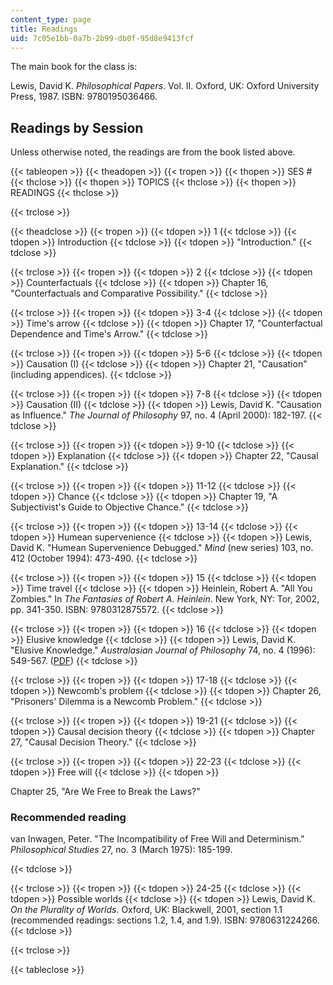 ```yaml
---
content_type: page
title: Readings
uid: 7c05e1bb-0a7b-2b99-db0f-95d8e9413fcf
---
```


The main book for the class is:

Lewis, David K. _Philosophical Papers_. Vol. II. Oxford, UK: Oxford University Press, 1987. ISBN: 9780195036466.

Readings by Session
-------------------

Unless otherwise noted, the readings are from the book listed above.

{{< tableopen >}}
{{< theadopen >}}
{{< tropen >}}
{{< thopen >}}
SES #
{{< thclose >}}
{{< thopen >}}
TOPICS
{{< thclose >}}
{{< thopen >}}
READINGS
{{< thclose >}}

{{< trclose >}}

{{< theadclose >}}
{{< tropen >}}
{{< tdopen >}}
1
{{< tdclose >}}
{{< tdopen >}}
Introduction
{{< tdclose >}}
{{< tdopen >}}
"Introduction."
{{< tdclose >}}

{{< trclose >}}
{{< tropen >}}
{{< tdopen >}}
2
{{< tdclose >}}
{{< tdopen >}}
Counterfactuals
{{< tdclose >}}
{{< tdopen >}}
Chapter 16, "Counterfactuals and Comparative Possibility."
{{< tdclose >}}

{{< trclose >}}
{{< tropen >}}
{{< tdopen >}}
3-4
{{< tdclose >}}
{{< tdopen >}}
Time's arrow
{{< tdclose >}}
{{< tdopen >}}
Chapter 17, "Counterfactual Dependence and Time's Arrow."
{{< tdclose >}}

{{< trclose >}}
{{< tropen >}}
{{< tdopen >}}
5-6
{{< tdclose >}}
{{< tdopen >}}
Causation (I)
{{< tdclose >}}
{{< tdopen >}}
Chapter 21, "Causation" (including appendices).
{{< tdclose >}}

{{< trclose >}}
{{< tropen >}}
{{< tdopen >}}
7-8
{{< tdclose >}}
{{< tdopen >}}
Causation (II)
{{< tdclose >}}
{{< tdopen >}}
Lewis, David K. "Causation as Influence." _The Journal of Philosophy_ 97, no. 4 (April 2000): 182-197.
{{< tdclose >}}

{{< trclose >}}
{{< tropen >}}
{{< tdopen >}}
9-10
{{< tdclose >}}
{{< tdopen >}}
Explanation
{{< tdclose >}}
{{< tdopen >}}
Chapter 22, "Causal Explanation."
{{< tdclose >}}

{{< trclose >}}
{{< tropen >}}
{{< tdopen >}}
11-12
{{< tdclose >}}
{{< tdopen >}}
Chance
{{< tdclose >}}
{{< tdopen >}}
Chapter 19, "A Subjectivist's Guide to Objective Chance."
{{< tdclose >}}

{{< trclose >}}
{{< tropen >}}
{{< tdopen >}}
13-14
{{< tdclose >}}
{{< tdopen >}}
Humean supervenience
{{< tdclose >}}
{{< tdopen >}}
Lewis, David K. "Humean Supervenience Debugged." _Mind_ (new series) 103, no. 412 (October 1994): 473-490.
{{< tdclose >}}

{{< trclose >}}
{{< tropen >}}
{{< tdopen >}}
15
{{< tdclose >}}
{{< tdopen >}}
Time travel
{{< tdclose >}}
{{< tdopen >}}
Heinlein, Robert A. "All You Zombies." In _The Fantasies of Robert A. Heinlein_. New York, NY: Tor, 2002, pp. 341-350. ISBN: 9780312875572.
{{< tdclose >}}

{{< trclose >}}
{{< tropen >}}
{{< tdopen >}}
16
{{< tdclose >}}
{{< tdopen >}}
Elusive knowledge
{{< tdclose >}}
{{< tdopen >}}
Lewis, David K. "Elusive Knowledge." _Australasian Journal of Philosophy_ 74, no. 4 (1996): 549-567. ([PDF](https://fitelson.org/epistemology/lewis.pdf))
{{< tdclose >}}

{{< trclose >}}
{{< tropen >}}
{{< tdopen >}}
17-18
{{< tdclose >}}
{{< tdopen >}}
Newcomb's problem
{{< tdclose >}}
{{< tdopen >}}
Chapter 26, "Prisoners' Dilemma is a Newcomb Problem."
{{< tdclose >}}

{{< trclose >}}
{{< tropen >}}
{{< tdopen >}}
19-21
{{< tdclose >}}
{{< tdopen >}}
Causal decision theory
{{< tdclose >}}
{{< tdopen >}}
Chapter 27, "Causal Decision Theory."
{{< tdclose >}}

{{< trclose >}}
{{< tropen >}}
{{< tdopen >}}
22-23
{{< tdclose >}}
{{< tdopen >}}
Free will
{{< tdclose >}}
{{< tdopen >}}


Chapter 25, "Are We Free to Break the Laws?"

### Recommended reading

van Inwagen, Peter. "The Incompatibility of Free Will and Determinism." _Philosophical Studies_ 27, no. 3 (March 1975): 185-199.


{{< tdclose >}}

{{< trclose >}}
{{< tropen >}}
{{< tdopen >}}
24-25
{{< tdclose >}}
{{< tdopen >}}
Possible worlds
{{< tdclose >}}
{{< tdopen >}}
Lewis, David K. _On the Plurality of Worlds_. Oxford, UK: Blackwell, 2001, section 1.1 (recommended readings: sections 1.2, 1.4, and 1.9). ISBN: 9780631224266.
{{< tdclose >}}

{{< trclose >}}

{{< tableclose >}}